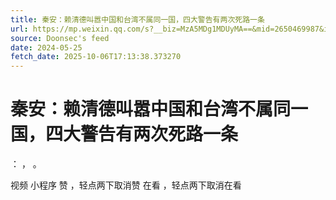 ```yaml
---
title: 秦安：赖清德叫嚣中国和台湾不属同一国，四大警告有两次死路一条
url: https://mp.weixin.qq.com/s?__biz=MzA5MDg1MDUyMA==&mid=2650469987&idx=1&sn=11fce6119eff20c35b3aa577ed500a4e
source: Doonsec's feed
date: 2024-05-25
fetch_date: 2025-10-06T17:13:38.373270
---
```


# 秦安：赖清德叫嚣中国和台湾不属同一国，四大警告有两次死路一条

：
，
。

视频
小程序
赞
，轻点两下取消赞
在看
，轻点两下取消在看
